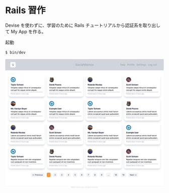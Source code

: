 # Rails 習作

Devise を使わずに、学習のために Rails チュートリアルから認証系を取り出して My App を作る。

起動
```
$ bin/dev
```

![alt screenShot](screenCapture.png)